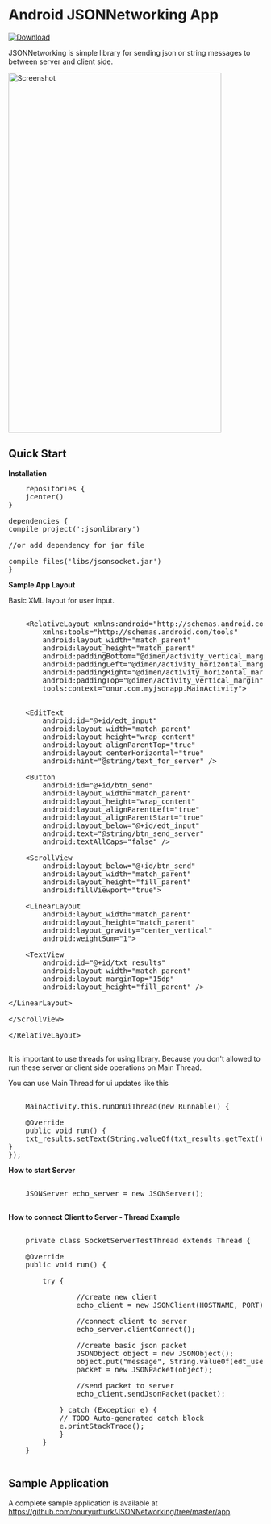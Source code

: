 Android JSONNetworking App
=====================

[ ![Download](https://api.bintray.com/packages/ayltai/maven/Android-Lib-reCAPTCHA/images/download.svg) ](https://bintray.com/ayltai/maven/Android-Lib-reCAPTCHA/_latestVersion)

JSONNetworking is simple library for sending json or string messages to between server and client side.

<img src="https://raw.githubusercontent.com/onuryurtturk/JSONNetworking/tree/master/screenshot.png" width="422" height="714" alt="Screenshot"/>

Quick Start
-----------

**Installation**

<pre>
	repositories {
	jcenter()
}

dependencies {
compile project(':jsonlibrary')

//or add dependency for jar file

compile files('libs/jsonsocket.jar')
}
</pre>

**Sample App Layout**

Basic XML layout for user input.

<pre>

	&lt;RelativeLayout xmlns:android="http://schemas.android.com/apk/res/android"
		xmlns:tools="http://schemas.android.com/tools"
		android:layout_width="match_parent"
		android:layout_height="match_parent"
		android:paddingBottom="@dimen/activity_vertical_margin"
		android:paddingLeft="@dimen/activity_horizontal_margin"
		android:paddingRight="@dimen/activity_horizontal_margin"
		android:paddingTop="@dimen/activity_vertical_margin"
		tools:context="onur.com.myjsonapp.MainActivity"&gt;


	&lt;EditText
		android:id="@+id/edt_input"
		android:layout_width="match_parent"
		android:layout_height="wrap_content"
		android:layout_alignParentTop="true"
		android:layout_centerHorizontal="true"
		android:hint="@string/text_for_server" /&gt;

	&lt;Button
		android:id="@+id/btn_send"
		android:layout_width="match_parent"
		android:layout_height="wrap_content"
		android:layout_alignParentLeft="true"
		android:layout_alignParentStart="true"
		android:layout_below="@+id/edt_input"
		android:text="@string/btn_send_server"
		android:textAllCaps="false" /&gt;

	&lt;ScrollView
		android:layout_below="@+id/btn_send"
		android:layout_width="match_parent"
		android:layout_height="fill_parent"
		android:fillViewport="true"&gt;

	&lt;LinearLayout
		android:layout_width="match_parent"
		android:layout_height="match_parent"
		android:layout_gravity="center_vertical"
		android:weightSum="1"&gt;

	&lt;TextView
		android:id="@+id/txt_results"
		android:layout_width="match_parent"
		android:layout_marginTop="15dp"
		android:layout_height="fill_parent" /&gt;

&lt;/LinearLayout&gt;

&lt;/ScrollView&gt;

&lt;/RelativeLayout&gt;

</pre>

It is important to use threads for using library. Because you don't allowed to run these server or client side operations on Main Thread.

You can use Main Thread for ui updates like this

<pre>      
	MainActivity.this.runOnUiThread(new Runnable() {

	@Override
	public void run() {
	txt_results.setText(String.valueOf(txt_results.getText()) + "\n" + m);
}
});
</pre>

**How to start Server**

<pre>

	JSONServer echo_server = new JSONServer();

</pre>


**How to connect Client to Server - Thread Example**

<pre>

	private class SocketServerTestThread extends Thread {

	@Override
	public void run() {
		
		try {

				//create new client
				echo_client = new JSONClient(HOSTNAME, PORT);

				//connect client to server
				echo_server.clientConnect();

				//create basic json packet
				JSONObject object = new JSONObject();
				object.put("message", String.valueOf(edt_user_input.getText()));
				packet = new JSONPacket(object);

				//send packet to server
				echo_client.sendJsonPacket(packet);

			} catch (Exception e) {
			// TODO Auto-generated catch block
			e.printStackTrace();
			}
		}
	}

</pre>

Sample Application
------------------

A complete sample application is available at <a href="https://github.com/onuryurtturk/JSONNetworking/tree/master/app">https://github.com/onuryurtturk/JSONNetworking/tree/master/app</a>.